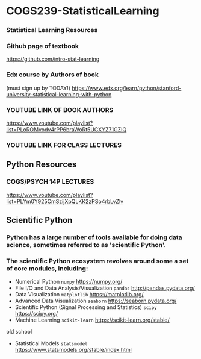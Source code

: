 # COGS239-StatisticalLearning

### Statistical Learning Resources 

### Github page of textbook 

https://github.com/intro-stat-learning

### Edx course by Authors of book 
(must sign up by TODAY!)
https://www.edx.org/learn/python/stanford-university-statistical-learning-with-python

### YOUTUBE LINK OF BOOK AUTHORS 

https://www.youtube.com/playlist?list=PLoROMvodv4rPP6braWoRt5UCXYZ71GZIQ

### YOUTUBE LINK FOR CLASS LECTURES


## Python Resources

### COGS/PSYCH 14P LECTURES 

https://www.youtube.com/playlist?list=PLYm0Y925CmSzijXpQLKK2zPSo4rbLvZlv

## Scientific Python

### Python has a large number of tools available for doing data science, sometimes referred to as 'scientific Python'. 

### The scientific Python ecosystem revolves around some a set of core modules, including:

- Numerical Python `numpy` https://numpy.org/
- File I/O and Data Analysis/Visualization `pandas` http://pandas.pydata.org/
- Data Visualization `matplotlib` https://matplotlib.org/
- Advanced Data Visualization `seaborn` https://seaborn.pydata.org/
- Scientific Python (Signal Processing and Statistics) `scipy`  https://scipy.org/
- Machine Learning `scikit-learn` https://scikit-learn.org/stable/

old school
- Statistical Models `statsmodel` https://www.statsmodels.org/stable/index.html
